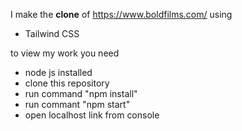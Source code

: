 I make the **clone** of https://www.boldfilms.com/ using 
* Tailwind CSS 

to view my work you need
* node js installed
* clone this repository
* run command "npm install"
* run commant "npm start"
* open localhost link from console